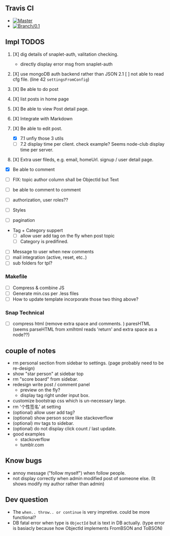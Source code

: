 ## Travis CI

- [![Master](https://secure.travis-ci.org/HaskellCNOrg/a.haskellcn.png?branch=master)](http://travis-ci.org/HaskellCNOrg/a.haskellcn)
- [![Branch/0.1](https://secure.travis-ci.org/HaskellCNOrg/a.haskellcn.png?branch=branch/0.1)](http://travis-ci.org/HaskellCNOrg/a.haskellcn)

## Impl TODOS

1. [X] dig details of snaplet-auth, valitation checking.
    - directly display error msg from snaplet-auth
2. [X] use mongoDB auth backend rather than JSON
    2.1 [ ] not able to read cfg file. (line 42 `settingsFromConfig`)

3. [X] Be able to do post
4. [X] list posts in home page
5. [X] Be able to view Post detail page.
6. [X] Integrate with Markdown
7. [X] Be able to edit post.
    - [X] 7.1 unfiy those 3 utils 
    - [ ] 7.2 display time per client. check example?
          Seems node-club display time per server.

7. [X] Extra user fileds, e.g. email, homeUrl.
       signup / user detail page.

- [X] Be able to comment
- [ ] FIX: topic author column shall be ObjectId but Text
- [ ] be able to comment to comment

- [ ] authorization, user roles??
- [ ] Styles
- [ ] pagination
- Tag + Category suppert
    - [ ] allow user add tag on the fly when post topic
    - [ ] Category is predifined.

- [ ] Message to user when new comments
- [ ] mail integration (active, reset, etc..)
- [ ] sub folders for tpl?

### Makefile

- [ ] Compress & combine JS
- [ ] Generate min.css per .less files
- [ ] How to update template incorporate those two thing above?

### Snap Technical

- [ ] compress html (remove extra space and comments. )
      paresHTML (seems parseHTML from xmlhtml reads 'return' and extra space as a node??)

## couple of notes
  - rm personal section from sidebar to settings.
    (page probably need to be re-design)
  - show "star person" at sidebar top
  - rm "score board" from sidebar.
  - redesign write post / comment panel
    + preview on the fly?
    + display tag right under input box.
  - customize bootstrap css which is un-necessary large.
  - rm '个性签名' at setting
  - (optional) allow user add tag?
  - (optional) show person score like stackoverflow
  - (optional) mv tags to sidebar.
  - (optional) do not display click count / last update.
  - good examples
    + stackoverflow
    + tumblr.com

## Know bugs
  -  annoy message ("follow myself") when follow people.
  - not display correctly when admin modified post of someone else.
     (It shows modify my author rather than admin)

## Dev question

- The `when.. throw.. or continue` is very impretive. could be more functional?
- DB fatal error when type is `ObjectId` but is text in DB actually.
  (type error is basiacly because how ObjectId implements FromBSON and ToBSON)
